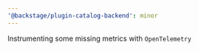 ```yaml
---
'@backstage/plugin-catalog-backend': minor
---
```


Instrumenting some missing metrics with `OpenTelemetry`
